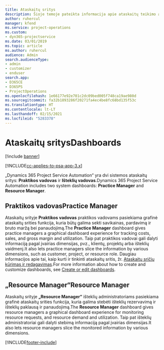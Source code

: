 ```yaml
---
title: Ataskaitų sritys
description: Šioje temoje pateikta informacija apie ataskaitų teikimo ataskaitų sritis, įtrauktas į „Dynamics 365 Project Service Automation“.
author: ruhercul
manager: kfend
ms.service: project-operations
ms.custom:
- dyn365-projectservice
ms.date: 03/01/2019
ms.topic: article
ms.author: ruhercul
audience: Admin
search.audienceType:
- admin
- customizer
- enduser
search.app:
- D365CE
- D365PS
- ProjectOperations
ms.openlocfilehash: 1e66177e92e701c2dc09bed005f748ca19ae980d
ms.sourcegitcommit: fa32b1893286f20271fa4ec4be8fc68bd135f53c
ms.translationtype: HT
ms.contentlocale: lt-LT
ms.lasthandoff: 02/15/2021
ms.locfileid: "5283378"
---
```

# <a name="dashboards"></a><span data-ttu-id="d4f91-103">Ataskaitų sritys</span><span class="sxs-lookup"><span data-stu-id="d4f91-103">Dashboards</span></span>

[!include [banner](../includes/psa-now-project-operations.md)]

[!INCLUDE[cc-applies-to-psa-app-3.x](../includes/cc-applies-to-psa-app-3x.md)]

<span data-ttu-id="d4f91-104">„Dynamics 365 Project Service Automation“ yra dvi sistemos ataskaitų sritys: **Praktikos vadovas** ir **Išteklių vadovas**.</span><span class="sxs-lookup"><span data-stu-id="d4f91-104">Dynamics 365 Project Service Automation includes two system dashboards: **Practice Manager** and **Resource Manager**.</span></span>

## <a name="practice-manager"></a><span data-ttu-id="d4f91-105">Praktikos vadovas</span><span class="sxs-lookup"><span data-stu-id="d4f91-105">Practice Manager</span></span> 

<span data-ttu-id="d4f91-106">Ataskaitų srityje **Praktikos vadovas** praktikos vadovams pasiekiama grafinė ataskaitų srities funkcija, kuria būtų galima sekti savikainas, pardavimą ir bruto maržą bei panaudojimą.</span><span class="sxs-lookup"><span data-stu-id="d4f91-106">The **Practice Manager** dashboard gives practice managers a graphical dashboard experience for tracking costs, sales, and gross margin and utilization.</span></span> <span data-ttu-id="d4f91-107">Taip pat praktikos vadovai gali dalyti informaciją pagal įvairias dimensijas, pvz., klientų, projektų arba išteklių vaidmenį.</span><span class="sxs-lookup"><span data-stu-id="d4f91-107">It also lets practice managers slice the information by various dimensions, such as customer, project, or resource role.</span></span> <span data-ttu-id="d4f91-108">Daugiau informacijos apie tai, kaip kurti ir tinkinti ataskaitų sritis, žr. [Ataskaitų sričių kūrimas ir redagavimas](https://docs.microsoft.com/dynamics365/customerengagement/on-premises/customize/create-edit-dashboards).</span><span class="sxs-lookup"><span data-stu-id="d4f91-108">For more information about how to create and customize dashboards, see [Create or edit dashboards](https://docs.microsoft.com/dynamics365/customerengagement/on-premises/customize/create-edit-dashboards).</span></span>

## <a name="resource-manager"></a><span data-ttu-id="d4f91-109">„Resource Manager“</span><span class="sxs-lookup"><span data-stu-id="d4f91-109">Resource Manager</span></span> 

<span data-ttu-id="d4f91-110">Ataskaitų srityje **„Resource Manager“** išteklių administratoriams pasiekiama grafinė ataskaitų srities funkcija, kuria galima stebėti išteklių rezervavimą ir išteklių paklausą ir panaudojimą.</span><span class="sxs-lookup"><span data-stu-id="d4f91-110">The **Resource Manager** dashboard gives resource managers a graphical dashboard experience for monitoring resource requests, and resource demand and utilization.</span></span> <span data-ttu-id="d4f91-111">Taip pat išteklių administratoriai gali dalyti stebimą informaciją pagal įvairias dimensijas.</span><span class="sxs-lookup"><span data-stu-id="d4f91-111">It also lets resource managers slice the monitored information by various dimensions.</span></span>


[!INCLUDE[footer-include](../includes/footer-banner.md)]